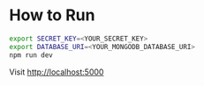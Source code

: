 # How to Run

```sh
export SECRET_KEY=<YOUR_SECRET_KEY>
export DATABASE_URI=<YOUR_MONGODB_DATABASE_URI>
npm run dev
```

Visit [http://localhost:5000](http://localhost:5000)
